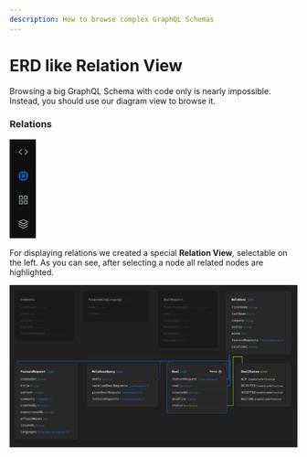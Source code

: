 ```yaml
---
description: How to browse complex GraphQL Schemas
---
```


# ERD like Relation View

Browsing a big GraphQL Schema with code only is nearly impossible. Instead, you should use our diagram view to browse it.

### Relations

![](<../../.gitbook/assets/image (7) (1) (1).png>)

For displaying relations we created a special **Relation View**_,_ selectable on the left. As you can see, after selecting a node all related nodes are highlighted.

![](<../../.gitbook/assets/image (8) (1) (1).png>)

